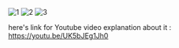 ![1](https://github.com/soeltandata/IBM-DATA-SCIENCE-CLASS/assets/120083326/deda00f8-6e85-444b-b55f-8cff8ca05337)
![2](https://github.com/soeltandata/IBM-DATA-SCIENCE-CLASS/assets/120083326/f75ef86c-fafe-4eb4-84d4-961e2c9cd735)
![3](https://github.com/soeltandata/IBM-DATA-SCIENCE-CLASS/assets/120083326/f9eae583-954e-4176-adda-9a099280f133)

here's link for Youtube video explanation about it : https://youtu.be/UK5bJEg1Jh0 
